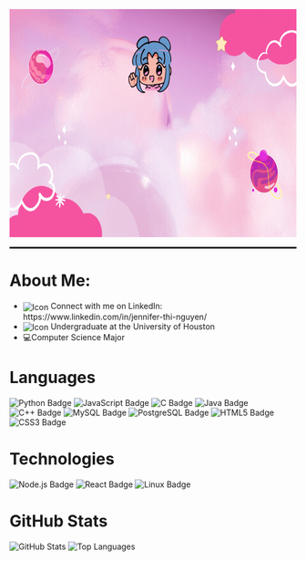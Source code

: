 </p align="center">
<img src="./images/GitHub_Jenblr_Hello.gif" width="960" height="400"/>
</p>

<hr style="border: 1px solid #000;"/>
<h1> About Me: </h1>
<ul>
  <li>
   <img src="https://github.com/Jenblr/Jenblr/blob/main/images/LinkedinLogo.ico" alt="Icon" style="vertical-align: middle; width: 20px; height: 20px;"/>
    Connect with me on LinkedIn: https://www.linkedin.com/in/jennifer-thi-nguyen/
  </li>
  <li>
   <img src="https://github.com/Jenblr/Jenblr/blob/main/images/uh_red.ico" alt="Icon" style="vertical-align: middle; width: 20px; height: 20px;"/>
    Undergraduate at the University of Houston
  </li>
  <li>💻Computer Science Major</li>
</ul>

<h1>Languages</h1>
<p>
  <img src="https://img.shields.io/badge/-Python-000?&logo=Python" alt="Python Badge"/>
  <img src="https://img.shields.io/badge/-JavaScript-000?&logo=JavaScript" alt="JavaScript Badge"/>
  <img src="https://img.shields.io/badge/-C-000?&logo=C" alt="C Badge"/>
  <img src="https://img.shields.io/badge/-Java-000?&logo=Java&logoColor=007396" alt="Java Badge"/>
  <img src="https://img.shields.io/badge/-C++-000?&logo=c%2b%2b&logoColor=00599C" alt="C++ Badge"/>
  <img src="https://img.shields.io/badge/-MySQL-000?&logo=MySQL" alt="MySQL Badge"/>
  <img src="https://img.shields.io/badge/-PostgreSQL-000?&logo=PostgreSQL" alt="PostgreSQL Badge"/>
  <img src="https://img.shields.io/badge/-HTML5-black?style=flat-square&logo=html5" alt="HTML5 Badge"/>
  <img src="https://img.shields.io/badge/-CSS-black?style=flat-square&logo=css3" alt="CSS3 Badge"/>
</p>

<h1>Technologies</h1>
<p>
  <img src="https://img.shields.io/badge/-Node.js-000?&logo=node.js" alt="Node.js Badge"/>
  <img src="https://img.shields.io/badge/-React-000?&logo=React" alt="React Badge"/>
  <img src="https://img.shields.io/badge/-Linux-000?&logo=Linux" alt="Linux Badge"/>
</p>

<h1>GitHub Stats</h1>
<p>
  <img src="https://github-readme-stats.vercel.app/api?username=Jenblr&show_icons=true&theme=radical" alt="GitHub Stats"/>
  <img src="https://github-readme-stats.vercel.app/api/top-langs/?username=Jenblr&layout=compact&theme=radical" alt="Top Languages"/>
</p>
